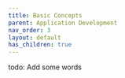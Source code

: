 ```yaml
---
title: Basic Concepts
parent: Application Development
nav_order: 3
layout: default
has_children: true
---
```


todo: Add some words
